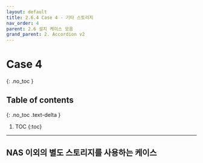 ```yaml
---
layout: default
title: 2.6.4 Case 4 - 기타 스토리지
nav_order: 4
parent: 2.6 설치 케이스 모음
grand_parent: 2. Accordion v2
---
```


# Case 4
{: .no_toc }

## Table of contents
{: .no_toc .text-delta }

1. TOC
{:toc}

---

## NAS 이외의 별도 스토리지를 사용하는 케이스